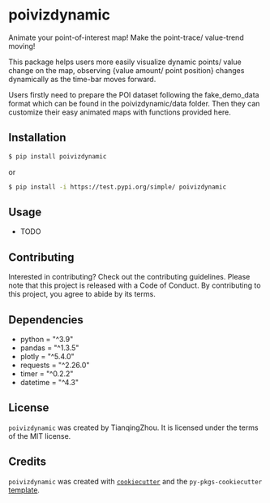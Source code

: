 # poivizdynamic

Animate your point-of-interest map! Make the point-trace/ value-trend moving! 

This package helps users more easily visualize dynamic points/ value change on the map, observing {value amount/ point position} changes dynamically as the time-bar moves forward. 

Users firstly need to prepare the POI dataset following the fake_demo_data format which can be found in the poivizdynamic/data folder. Then they can customize their easy animated maps with functions provided here.

## Installation

```bash
$ pip install poivizdynamic
```
or

```bash
$ pip install -i https://test.pypi.org/simple/ poivizdynamic
```

## Usage

- TODO

## Contributing

Interested in contributing? Check out the contributing guidelines. Please note that this project is released with a Code of Conduct. By contributing to this project, you agree to abide by its terms.

## Dependencies

- python = "^3.9"
- pandas = "^1.3.5"
- plotly = "^5.4.0"
- requests = "^2.26.0"
- timer = "^0.2.2"
- datetime = "^4.3"

## License

`poivizdynamic` was created by TianqingZhou. It is licensed under the terms of the MIT license.

## Credits

`poivizdynamic` was created with [`cookiecutter`](https://cookiecutter.readthedocs.io/en/latest/) and the `py-pkgs-cookiecutter` [template](https://github.com/py-pkgs/py-pkgs-cookiecutter).
